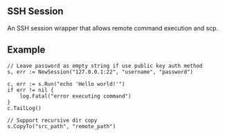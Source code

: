 ## SSH Session

An SSH session wrapper that allows remote command execution and scp.

## Example
```golang
// Leave password as empty string if use public key auth method
s, err := NewSession("127.0.0.1:22", "username", "password")

c, err := s.Run("echo 'Hello world!'")
if err != nil {
    log.Fatal("error executing command")
}
c.TailLog()

// Support recursive dir copy
s.CopyTo("src_path", "remote_path")
```
